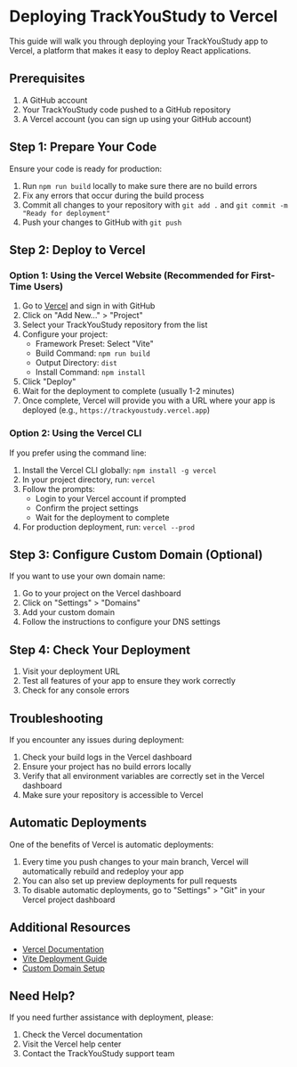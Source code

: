 # Deploying TrackYouStudy to Vercel

This guide will walk you through deploying your TrackYouStudy app to Vercel, a platform that makes it easy to deploy React applications.

## Prerequisites

1. A GitHub account
2. Your TrackYouStudy code pushed to a GitHub repository
3. A Vercel account (you can sign up using your GitHub account)

## Step 1: Prepare Your Code

Ensure your code is ready for production:

1. Run `npm run build` locally to make sure there are no build errors
2. Fix any errors that occur during the build process
3. Commit all changes to your repository with `git add .` and `git commit -m "Ready for deployment"`
4. Push your changes to GitHub with `git push`

## Step 2: Deploy to Vercel

### Option 1: Using the Vercel Website (Recommended for First-Time Users)

1. Go to [Vercel](https://vercel.com) and sign in with GitHub
2. Click on "Add New..." > "Project"
3. Select your TrackYouStudy repository from the list
4. Configure your project:
   - Framework Preset: Select "Vite"
   - Build Command: `npm run build`
   - Output Directory: `dist`
   - Install Command: `npm install`
5. Click "Deploy"
6. Wait for the deployment to complete (usually 1-2 minutes)
7. Once complete, Vercel will provide you with a URL where your app is deployed (e.g., `https://trackyoustudy.vercel.app`)

### Option 2: Using the Vercel CLI

If you prefer using the command line:

1. Install the Vercel CLI globally: `npm install -g vercel`
2. In your project directory, run: `vercel`
3. Follow the prompts:
   - Login to your Vercel account if prompted
   - Confirm the project settings
   - Wait for the deployment to complete
4. For production deployment, run: `vercel --prod`

## Step 3: Configure Custom Domain (Optional)

If you want to use your own domain name:

1. Go to your project on the Vercel dashboard
2. Click on "Settings" > "Domains"
3. Add your custom domain
4. Follow the instructions to configure your DNS settings

## Step 4: Check Your Deployment

1. Visit your deployment URL
2. Test all features of your app to ensure they work correctly
3. Check for any console errors

## Troubleshooting

If you encounter any issues during deployment:

1. Check your build logs in the Vercel dashboard
2. Ensure your project has no build errors locally
3. Verify that all environment variables are correctly set in the Vercel dashboard
4. Make sure your repository is accessible to Vercel

## Automatic Deployments

One of the benefits of Vercel is automatic deployments:

1. Every time you push changes to your main branch, Vercel will automatically rebuild and redeploy your app
2. You can also set up preview deployments for pull requests
3. To disable automatic deployments, go to "Settings" > "Git" in your Vercel project dashboard

## Additional Resources

- [Vercel Documentation](https://vercel.com/docs)
- [Vite Deployment Guide](https://vitejs.dev/guide/static-deploy.html#vercel)
- [Custom Domain Setup](https://vercel.com/docs/concepts/projects/domains)

## Need Help?

If you need further assistance with deployment, please:

1. Check the Vercel documentation
2. Visit the Vercel help center
3. Contact the TrackYouStudy support team
